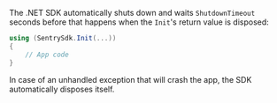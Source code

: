 The .NET SDK automatically shuts down and waits `ShutdownTimeout` seconds before that happens
when the `Init`'s return value is disposed:

```csharp
using (SentrySdk.Init(...))
{
    // App code
}
```

In case of an unhandled exception that will crash the app, the SDK automatically disposes itself.